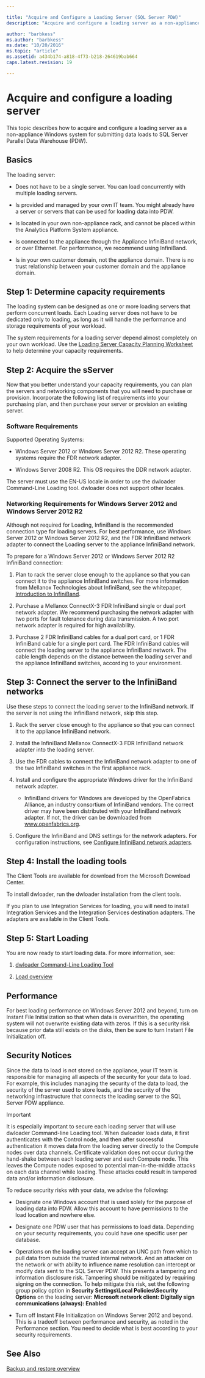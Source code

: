 ```yaml
---

title: "Acquire and Configure a Loading Server (SQL Server PDW)"
description: "Acquire and configure a loading server as a non-appliance Windows system for submitting data loads to SQL Server Parallel Data Warehouse."

author: "barbkess" 
ms.author: "barbkess"
ms.date: "10/20/2016"
ms.topic: "article"
ms.assetid: a434b174-a818-4f73-b218-264619bab664
caps.latest.revision: 19

---
```


# Acquire and configure a loading server
This topic describes how to acquire and configure a loading server as a non-appliance Windows system for submitting data loads to SQL Server Parallel Data Warehouse (PDW).  
  
## <a name="Basics"></a>Basics  
The loading server:  
  
-   Does not have to be a single server. You can load concurrently with multiple loading servers.  
  
-   Is provided and managed by your own IT team. You might already have a server or servers that can be used for loading data into PDW.  
  
-   Is located in your own non-appliance rack, and cannot be placed within the Analytics Platform System appliance.  
  
-   Is connected to the appliance through the Appliance InfiniBand network, or over Ethernet. For performance, we recommend using InfiniBand.  
  
-   Is in your own customer domain, not the appliance domain. There is no trust relationship between your customer domain and the appliance domain.  
  
## <a name="Step1"></a>Step 1: Determine capacity requirements  
The loading system can be designed as one or more loading servers that perform concurrent loads. Each Loading server does not have to be dedicated only to loading, as long as it will handle the performance and storage requirements of your workload.  
  
The system requirements for a loading server depend almost completely on your own workload. Use the [Loading Server Capacity Planning Worksheet](loading-server-capacity-planning-worksheet.md) to help determine your capacity requirements.  
  
## <a name="Step2"></a>Step 2: Acquire the sServer  
Now that you better understand your capacity requirements, you can plan the servers and networking components that you will need to purchase or provision. Incorporate the following list of requirements into your purchasing plan, and then purchase your server or provision an existing server.  
  
### <a name="R"></a>Software Requirements  
Supported Operating Systems:  
  
-   Windows Server 2012 or Windows Server 2012 R2. These operating systems require the FDR network adapter.  
  
-   Windows Server 2008 R2. This OS requires the DDR network adapter.  
  
The server must use the EN-US locale in order to use the dwloader Command-Line Loading tool. dwloader does not support other locales.  
  
### Networking Requirements for Windows Server 2012 and Windows Server 2012 R2  
Although not required for Loading, InfiniBand is the recommended connection type for loading servers. For best performance, use Windows Server 2012 or Windows Server 2012 R2, and the FDR InfiniBand network adapter to connect the Loading server to the appliance InfiniBand network.  
  
To prepare for a Windows Server 2012 or Windows Server 2012 R2 InfiniBand connection:  
  
1.  Plan to rack the server close enough to the appliance so that you can connect it to the appliance InfiniBand switches. For more information from Mellanox Technologies about InfiniBand, see the whitepaper, [Introduction to InfiniBand](http://www.mellanox.com/pdf/whitepapers/IB_Intro_WP_190.pdf).  
  
2.  Purchase a Mellanox ConnectX-3 FDR InfiniBand single or dual port network adapter. We recommend purchasing the network adapter with two ports for fault tolerance during data transmission. A two port network adapter is required for high availability.  
  
3.  Purchase 2 FDR InfiniBand cables for a dual port card, or 1 FDR InfiniBand cable for a single port card. The FDR InfiniBand cables will connect the loading server to the appliance InfiniBand network. The cable length depends on the distance between the loading server and the appliance InfiniBand switches, according to your environment.  
  
## <a name="Step3"></a>Step 3: Connect the server to the InfiniBand networks  
Use these steps to connect the loading server to the InfiniBand network. If the server is not using the InfiniBand network, skip this step.  
  
1.  Rack the server close enough to the appliance so that you can connect it to the appliance InfiniBand network.  
  
2.  Install the InfiniBand Mellanox ConnectX-3 FDR InfiniBand network adapter into the loading server.  
  
3.  Use the FDR cables to connect the InfiniBand network adapter to one of the two InfiniBand switches in the first appliance rack.  
  
4.  Install and configure the appropriate Windows driver for the InfiniBand network adapter.  
  
    -   InfiniBand drivers for Windows are developed by the OpenFabrics Alliance, an industry consortium of InfiniBand vendors.  The correct driver may have been distributed with your InfiniBand network adapter. If not, the driver can be downloaded from www.openfabrics.org.  
  
5.  Configure the InfiniBand and DNS settings for the network adapters. For configuration instructions, see [Configure InfiniBand network adapters](configure-infiniband-network-adapters.md).  
  
## <a name="Step4"></a>Step 4: Install the loading tools  
The Client Tools are available for download from the Microsoft Download Center. 

To install dwloader, run the dwloader installation from the client tools.
  
If you plan to use Integration Services for loading, you will need to install Integration Services  and the Integration Services destination adapters. The adapters are available in the Client Tools.

<!-- To install the des[Install Integration Services Destination Adapters](install-integration-services-destination-adapters.md). 
--> 
  
## <a name="Step5"></a>Step 5: Start Loading  
You are now ready to start loading data. For more information, see:  
  
1.  [dwloader Command-Line Loading Tool](dwloader.md)  
  
2.  [Load overview](load-overview.md)  
  
## Performance  
For best loading performance on Windows Server 2012 and beyond, turn on Instant File Initialization so that when data is overwritten, the operating system will not overwrite existing data with zeros. If this is a security risk because prior data still exists on the disks, then be sure to turn Instant File Initialization off.  
  
## <a name="Security"></a>Security Notices  
Since the data to load is not stored on the appliance, your IT team is responsible for managing all aspects of the security for your data to load. For example, this includes managing the security of the data to load, the security of the server used to store loads, and the security of the networking infrastructure that connects the loading server to the SQL Server PDW appliance.  
  
> [!IMPORTANT]  
> It is especially important to secure each loading server that will use dwloader Command-line Loading tool. When dwloader loads data, it first authenticates with the Control node, and then after successful authentication it moves data from the loading server directly to the Compute nodes over data channels. Certificate validation does not occur  during the hand-shake between each loading server and each Compute node. This leaves the Compute nodes exposed to potential man-in-the-middle attacks on each data channel while loading. These attacks could result in tampered data and/or information disclosure.  
  
To reduce security risks with your data, we advise the following:  
  
-   Designate one Windows account that is used solely for the purpose of loading data into PDW. Allow this account to have permissions to the load location and nowhere else.  
  
-   Designate one PDW user that has permissions to load data. Depending on your security requirements, you could have one specific user per database.  
  
-   Operations on the loading server can accept an UNC path from which to pull data from outside the trusted internal network. And an attacker on the network or with ability to influence name resolution can intercept or modify data sent to the SQL Server PDW. This presents a tampering and information disclosure risk. Tampering should be mitigated by requiring signing on the connection. To help mitigate this risk, set the following group policy option in **Security Settings\Local Policies\Security Options** on the loading server:  **Microsoft network client: Digitally sign communications (always): Enabled**  
  
-   Turn off Instant File Initialization on Windows Server 2012 and beyond. This is a tradeoff between performance and security, as noted in the Performance section. You need to decide what is best according to your security requirements.  
  
## See Also  
[Backup and restore overview](backup-and-restore-overview.md)  
  
